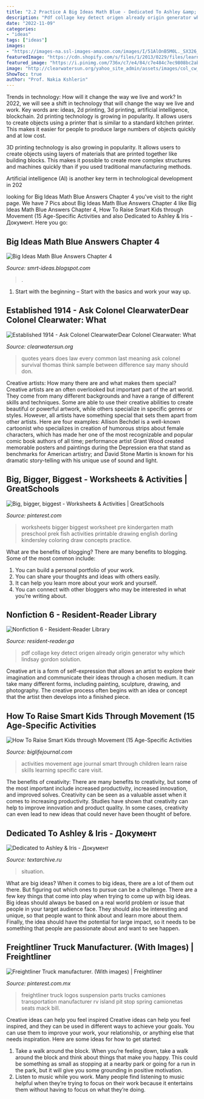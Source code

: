 ```yaml
---
title: "2.2 Practice A Big Ideas Math Blue - Dedicated To Ashley &amp; Iris"
description: "Pdf collage key detect origen already origin generator why which lindsay gordon solution"
date: "2022-11-09"
categories:
- "ideas"
tags: ["ideas"]
images:
- "https://images-na.ssl-images-amazon.com/images/I/51AlOnB5M0L._SX326_BO1,204,203,200_.jpg"
featuredImage: "https://cdn.shopify.com/s/files/1/2013/0229/files/learn_through_movement_ages_5-10_-_big_life_journal_2048x2048.png?v=1534447850"
featured_image: "https://i.pinimg.com/736x/c7/e4/84/c7e484c7ec9808bc2ab50dcf9f441c2b--freightliner-trucks-logos.jpg"
image: "http://clearwatersun.org/yahoo_site_admin/assets/images/col_cw_from_equinox_issue.98192504_std.png"
ShowToc: true
author: "Prof. Nakia Kshlerin"
---
```



Trends in technology: How will it change the way we live and work?
In 2022, we will see a shift in technology that will change the way we live and work. Key words are: ideas, 2d printing, 3d printing, artificial intelligence, blockchain. 
2d printing technology is growing in popularity. It allows users to create objects using a printer that is similar to a standard kitchen printer. This makes it easier for people to produce large numbers of objects quickly and at low cost. 

3D printing technology is also growing in popularity. It allows users to create objects using layers of materials that are printed together like building blocks. This makes it possible to create more complex structures and machines quickly than if you used traditional manufacturing methods. 

Artificial intelligence (AI) is another key term in technological development in 202
	

		
looking for Big Ideas Math Blue Answers Chapter 4 you've visit to the right page. We have 7 Pics about Big Ideas Math Blue Answers Chapter 4 like Big Ideas Math Blue Answers Chapter 4, How To Raise Smart Kids through Movement (15 Age-Specific Activities and also Dedicated to Ashley &amp; Iris - Документ. Here you go:
		
    
## Big Ideas Math Blue Answers Chapter 4

<img loading=lazy src="https://lh5.googleusercontent.com/proxy/O1V64HpkdpRNBMQx3140q4XGnW1V8US8om9hqf7R8HKzLhkm-hv4J8vVSyH7osIPzFb0Hz7ae8hX5AekvPXQF4LUCuKdjSbEaFSKAxBcUrzOtsXkR7Ytow=w1200-h630-p-k-no-nu" onerror="this.onerror=null;this.src='https://tse4.mm.bing.net/th?id=OIP.B6VIJ1NY-N8uPvTuG6ixOQHaIm&amp;pid=15.1';" alt="Big Ideas Math Blue Answers Chapter 4">

_Source: smrt-ideas.blogspot.com_

>. 

	

1. Start with the beginning – Start with the basics and work your way up.

    
## Established 1914 - ﻿Ask Colonel ClearwaterDear Colonel Clearwater: What

<img loading=lazy src="http://clearwatersun.org/yahoo_site_admin/assets/images/col_cw_from_equinox_issue.98192504_std.png" onerror="this.onerror=null;this.src='https://tse2.mm.bing.net/th?id=OIP.UVUSZrs7f8DVfAAK3ts4rgHaLa&amp;pid=15.1';" alt="Established 1914 - ﻿Ask Colonel ClearwaterDear Colonel Clearwater: What">

_Source: clearwatersun.org_

>quotes years does law every common last meaning ask colonel survival thomas think sample between difference say many should don. 

	

Creative artists: How many there are and what makes them special?
Creative artists are an often overlooked but important part of the art world. They come from many different backgrounds and have a range of different skills and techniques. Some are able to use their creative abilities to create beautiful or powerful artwork, while others specialize in specific genres or styles. However, all artists have something special that sets them apart from other artists. Here are four examples: 
Allison Bechdel is a well-known cartoonist who specializes in creation of humorous strips about female characters, which has made her one of the most recognizable and popular comic book authors of all time; performance artist Grant Wood created memorable posters and paintings during the Depression era that stand as benchmarks for American artistry; and David Stone Martin is known for his dramatic story-telling with his unique use of sound and light.

    
## Big, Bigger, Biggest - Worksheets &amp; Activities | GreatSchools

<img loading=lazy src="https://i.pinimg.com/originals/f9/e4/9a/f9e49a869ebe278343c48655e7785c8a.gif" onerror="this.onerror=null;this.src='https://tse2.mm.bing.net/th?id=OIP.gZwW0SFv6mesgU8LLw7n9AAAAA&amp;pid=15.1';" alt="Big, bigger, biggest - Worksheets &amp; Activities | GreatSchools">

_Source: pinterest.com_

>worksheets bigger biggest worksheet pre kindergarten math preschool prek fish activities printable drawing english dorling kindersley coloring draw concepts practice. 

	

What are the benefits of blogging?
There are many benefits to blogging. Some of the most common include: 
1. You can build a personal portfolio of your work. 
2. You can share your thoughts and ideas with others easily. 
3. It can help you learn more about your work and yourself. 
4. You can connect with other bloggers who may be interested in what you’re writing about. 

    
## Nonfiction 6 - Resident-Reader Library

<img loading=lazy src="https://images-na.ssl-images-amazon.com/images/I/51AlOnB5M0L._SX326_BO1,204,203,200_.jpg" onerror="this.onerror=null;this.src='https://tse1.mm.bing.net/th?id=OIP.xT67t1TWZG3M2exoQ845wAAAAA&amp;pid=15.1';" alt="Nonfiction 6 - Resident-Reader Library">

_Source: resident-reader.ga_

>pdf collage key detect origen already origin generator why which lindsay gordon solution. 

	

Creative art is a form of self-expression that allows an artist to explore their imagination and communicate their ideas through a chosen medium. It can take many different forms, including painting, sculpture, drawing, and photography. The creative process often begins with an idea or concept that the artist then develops into a finished piece.

    
## How To Raise Smart Kids Through Movement (15 Age-Specific Activities

<img loading=lazy src="https://cdn.shopify.com/s/files/1/2013/0229/files/learn_through_movement_ages_5-10_-_big_life_journal_2048x2048.png?v=1534447850" onerror="this.onerror=null;this.src='https://tse4.mm.bing.net/th?id=OIP.YPZtxW33eAIGa8U0nCW1xQHaSI&amp;pid=15.1';" alt="How To Raise Smart Kids through Movement (15 Age-Specific Activities">

_Source: biglifejournal.com_

>activities movement age journal smart through children learn raise skills learning specific care visit. 

	

The benefits of creativity: There are many benefits to creativity, but some of the most important include increased productivity, increased innovation, and improved solves.
Creativity can be seen as a valuable asset when it comes to increasing productivity. Studies have shown that creativity can help to improve innovation and product quality. In some cases, creativity can even lead to new ideas that could never have been thought of before.

    
## Dedicated To Ashley &amp; Iris - Документ

<img loading=lazy src="http://textarchive.ru/images/1226/2450555/m302587e0.png" onerror="this.onerror=null;this.src='https://tse4.mm.bing.net/th?id=OIP.IpqcSB1osVhAdCNrpvTmMgAAAA&amp;pid=15.1';" alt="Dedicated to Ashley &amp; Iris - Документ">

_Source: textarchive.ru_

>situation. 

	

What are big ideas?
When it comes to big ideas, there are a lot of them out there. But figuring out which ones to pursue can be a challenge. There are a few key things that come into play when trying to come up with big ideas. 
Big ideas should always be based on a real world problem or issue that people in your target audience face. They should also be interesting and unique, so that people want to think about and learn more about them. Finally, the idea should have the potential for large impact, so it needs to be something that people are passionate about and want to see happen.

    
## Freightliner Truck Manufacturer. (With Images) | Freightliner

<img loading=lazy src="https://i.pinimg.com/736x/c7/e4/84/c7e484c7ec9808bc2ab50dcf9f441c2b--freightliner-trucks-logos.jpg" onerror="this.onerror=null;this.src='https://tse3.mm.bing.net/th?id=OIP.8zaqO3_aX697Cv_moqob3gHaDG&amp;pid=15.1';" alt="Freightliner Truck manufacturer. (With images) | Freightliner">

_Source: pinterest.com.mx_

>freightliner truck logos suspension parts trucks camiones transportation manufacturer rv island pit stop spring camionetas seats mack bill. 

	

Creative ideas can help you feel inspired
Creative ideas can help you feel inspired, and they can be used in different ways to achieve your goals. You can use them to improve your work, your relationship, or anything else that needs inspiration. Here are some ideas for how to get started: 
1. Take a walk around the block. When you’re feeling down, take a walk around the block and think about things that make you happy. This could be something as small as stopping at a nearby park or going for a run in the park, but it will give you some grounding in positive motivation. 
2. Listen to music while you work. Many people find listening to music helpful when they’re trying to focus on their work because it entertains them without having to focus on what they’re doing.

